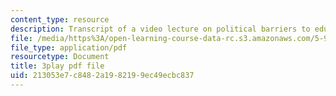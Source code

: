 ```yaml
---
content_type: resource
description: Transcript of a video lecture on political barriers to educational change.
file: /media/https%3A/open-learning-course-data-rc.s3.amazonaws.com/5-95j-teaching-college-level-science-and-engineering-spring-2009/213053e7c8482a1982199ec49ecbc837_PaYY0e9eE2A.pdf
file_type: application/pdf
resourcetype: Document
title: 3play pdf file
uid: 213053e7-c848-2a19-8219-9ec49ecbc837
---
```

